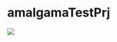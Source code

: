# amalgamaTestPrj
[![](https://jitpack.io/v/govorun17/amalgamaTestPrj.svg)](https://jitpack.io/#govorun17/amalgamaTestPrj)
